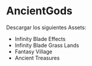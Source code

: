 # AncientGods

Descargar los siguientes Assets:

- Infinity Blade Effects
- Infinity Blade Grass Lands
- Fantasy Village
- Ancient Treasures
